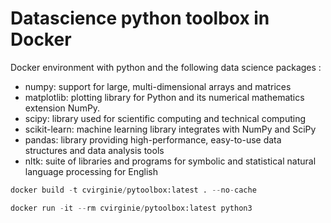 # Datascience python toolbox in Docker

Docker environment with python and the following data science packages :
* numpy: support for large, multi-dimensional arrays and matrices
* matplotlib: plotting library for Python and its numerical mathematics extension NumPy.
* scipy: library used for scientific computing and technical computing
* scikit-learn: machine learning library integrates with NumPy and SciPy
* pandas: library providing high-performance, easy-to-use data structures and data analysis tools
* nltk: suite of libraries and programs for symbolic and statistical natural language processing for English

```python
docker build -t cvirginie/pytoolbox:latest . --no-cache

docker run -it --rm cvirginie/pytoolbox:latest python3
```
